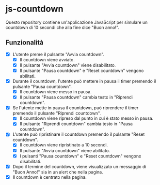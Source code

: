 # js-countdown

Questo repository contiene un'applicazione JavaScript per simulare un countdown di 10 secondi che alla fine dice "Buon anno!".

## Funzionalità

- [x] L'utente preme il pulsante "Avvia countdown".
  - [x] Il countdown viene avviato.
  - [x] Il pulsante "Avvia countdown" viene disabilitato.
  - [x] Il pulsante "Pausa countdown" e "Reset countdown" vengono abilitati.
- [x] Durante il countdown, l'utente può mettere in pausa il timer premendo il pulsante "Pausa countdown".
  - [x] Il countdown viene messo in pausa.
  - [x] Il pulsante "Pausa countdown" cambia testo in "Riprendi countdown".
- [x] Se l'utente mette in pausa il countdown, può riprendere il timer premendo il pulsante "Riprendi countdown".
  - [x] Il countdown viene ripreso dal punto in cui è stato messo in pausa.
  - [x] Il pulsante "Riprendi countdown" cambia testo in "Pausa countdown".
- [x] L'utente può ripristinare il countdown premendo il pulsante "Reset countdown".
  - [x] Il countdown viene ripristinato a 10 secondi.
  - [x] Il pulsante "Avvia countdown" viene abilitato.
  - [x] I pulsanti "Pausa countdown" e "Reset countdown" vengono disabilitati.
- [x] Dopo il termine del countdown, viene visualizzato un messaggio di "Buon Anno!" sia in un alert che nella pagina.
- [x] Il countdown è centrato nella pagina.
